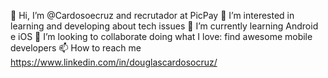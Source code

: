 👋 Hi, I’m @Cardosoecruz and recrutador at PicPay 
👀 I’m interested in learning and developing about tech issues
🌱 I’m currently learning Android e iOS 
💞️ I’m looking to collaborate doing what I love: find awesome mobile developers
📫 How to reach me https://www.linkedin.com/in/douglascardosocruz/
